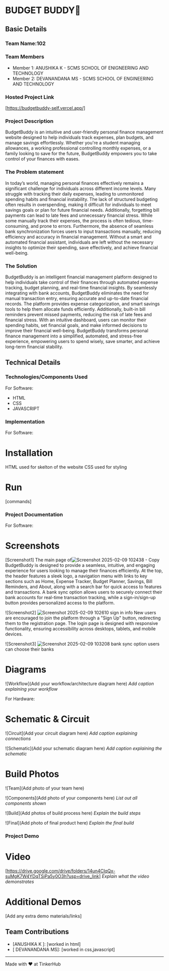 # BUDGET BUDDY🎯


## Basic Details
### Team Name:102


### Team Members
- Member 1: ANUSHIKA K - SCMS SCHOOL OF ENIGNEERING AND TECHNOLOGY
- Member 2: DEVANANDANA MS - SCMS SCHOOL OF ENGINEERING AND TECHNOLOGY

### Hosted Project Link
[https://budgetbuddy-self.vercel.app/]

### Project Description
BudgetBuddy is an intuitive and user-friendly personal finance management website designed to help individuals track expenses, plan budgets, and manage savings effortlessly. Whether you're a student managing allowances, a working professional controlling monthly expenses, or a family looking to save for the future, BudgetBuddy empowers you to take control of your finances with eases.

### The Problem statement
In today’s world, managing personal finances effectively remains a significant challenge for individuals across different income levels. Many struggle with tracking their daily expenses, leading to unmonitored spending habits and financial instability. The lack of structured budgeting often results in overspending, making it difficult for individuals to meet savings goals or plan for future financial needs. Additionally, forgetting bill payments can lead to late fees and unnecessary financial stress. While some manually track their expenses, the process is often tedious, time-consuming, and prone to errors. Furthermore, the absence of seamless bank synchronization forces users to input transactions manually, reducing efficiency and accuracy in financial management. Without a smart and automated financial assistant, individuals are left without the necessary insights to optimize their spending, save effectively, and achieve financial well-being.

### The Solution
BudgetBuddy is an intelligent financial management platform designed to help individuals take control of their finances through automated expense tracking, budget planning, and real-time financial insights. By seamlessly integrating with bank accounts, BudgetBuddy eliminates the need for manual transaction entry, ensuring accurate and up-to-date financial records. The platform provides  expense categorization, and smart savings tools to help them allocate funds efficiently. Additionally, built-in bill reminders prevent missed payments, reducing the risk of late fees and financial stress. With an intuitive dashboard, users can monitor their spending habits, set financial goals, and make informed decisions to improve their financial well-being. BudgetBuddy transforms personal finance management into a simplified, automated, and stress-free experience, empowering users to spend wisely, save smarter, and achieve long-term financial stability.

## Technical Details
### Technologies/Components Used
For Software:
- HTML
- CSS
- JAVASCRIPT


### Implementation
For Software:
# Installation
HTML used for skelton of the website
CSS used for styling


# Run
[commands]

### Project Documentation
For Software:

# Screenshots 
[Screenshot1]
The main page of![Screenshot 2025-02-09 102438 - Copy](https://github.com/user-attachments/assets/c67e316e-f554-4547-9903-0f91fc531d6f)
 BudgetBuddy is designed to provide a seamless, intuitive, and engaging experience for users looking to manage their finances efficiently. At the top, the header features a sleek logo, a navigation menu with links to key sections such as Home, Expense Tracker, Budget Planner, Savings, Bill Reminders, and About, along with a search bar for quick access to features and transactions. A bank sync option allows users to securely connect their bank accounts for real-time transaction tracking, while a sign-in/sign-up button provides personalized access to the platform.



![Screenshot2]
![Screenshot 2025-02-09 102610](https://github.com/user-attachments/assets/2fbffefb-a33d-473f-a78d-d88b100ea675)
sign in info
New users are encouraged to join the platform through a "Sign Up" button, redirecting them to the registration page. The login page is designed with responsive functionality, ensuring accessibility across desktops, tablets, and mobile devices. 


![Screenshot3]
![Screenshot 2025-02-09 103208](https://github.com/user-attachments/assets/d464d850-a8d5-4774-9d6a-0c0b85724360)
bank sync option
users can choose their banks

# Diagrams
![Workflow](Add your workflow/architecture diagram here)
*Add caption explaining your workflow*

For Hardware:

# Schematic & Circuit
![Circuit](Add your circuit diagram here)
*Add caption explaining connections*

![Schematic](Add your schematic diagram here)
*Add caption explaining the schematic*

# Build Photos
![Team](Add photo of your team here)


![Components](Add photo of your components here)
*List out all components shown*

![Build](Add photos of build process here)
*Explain the build steps*

![Final](Add photo of final product here)
*Explain the final build*

### Project Demo
# Video
[https://drive.google.com/drive/folders/14un4CIqQx-suMgK7W4YDqTSjPa5y0O3h?usp=drive_link]
*Explain what the video demonstrates*

# Additional Demos
[Add any extra demo materials/links]

## Team Contributions
- [ANUSHIKA K ]: [worked in html]
- [ DEVANANDANA MS]: [worked in css,javascript]

---
Made with ❤️ at TinkerHub
